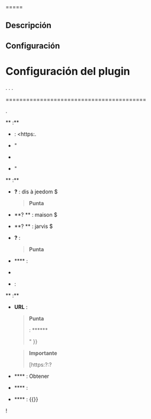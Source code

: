 
=====

Descripción
-----------





Configuración
-------------

Configuración del plugin
=======================


. 
. 
.


=========================================

.

** :**

-    : <https:.
    

-   "

-   
    

-   "

** :**

-   **?** : dis à jeedom \$

    > **Punta**
    >
    > 

-   **? ** : maison \$

-   **? ** : jarvis \$

-   **?** : 
    

    > **Punta**
    >
    > 
    > 

-   **** : 

-   
    

-    : 

** :**

-   **URL** : 
    

    > **Punta**
    >
    >  : ****** 
    > 
    > "
    > }}

    > **Importante**
    >
    > 
    > [https:?:?

-   **** : Obtener

-   **** : 

-   **** : {{}}


 !



